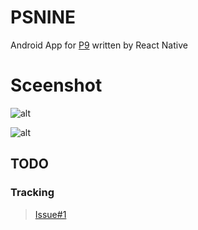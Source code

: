 # PSNINE
Android App for [P9](http://psnine.com/) written by React Native

# Sceenshot
![alt](https://oebegwmfv.qnssl.com/static/upload/201609/ZPwgVS32uWok0h4NuZfFlVPe.gif)

![alt](https://oebegwmfv.qnssl.com/static/upload/201609/uxCsfQYGiwVrkpH6fMxxNm2D.gif)

## TODO

### Tracking
> [Issue#1](https://github.com/smallpath/psnine/issues/1)
